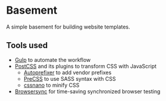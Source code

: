 # Basement

A simple basement for building website templates.

## Tools used

  - [Gulp](http://gulpjs.com/) to automate the workflow
  - [PostCSS](http://postcss.org/) and its plugins to transform CSS with JavaScript
    - [Autoprefixer](https://autoprefixer.github.io/) to add vendor prefixes
    - [PreCSS](https://jonathantneal.github.io/precss/) to use SASS syntax with CSS
    - [cssnano](http://cssnano.co/) to minify CSS
  - [Browsersync](https://www.browsersync.io/) for time-saving synchronized browser testing

